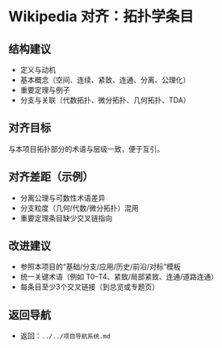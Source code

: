 # Wikipedia 对齐：拓扑学条目

## 结构建议

- 定义与动机
- 基本概念（空间、连续、紧致、连通、分离、公理化）
- 重要定理与例子
- 分支与关联（代数拓扑、微分拓扑、几何拓扑、TDA）

## 对齐目标

与本项目拓扑部分的术语与层级一致，便于互引。

## 对齐差距（示例）

- 分离公理与可数性术语差异
- 分支粒度（几何/代数/微分拓扑）混用
- 重要定理条目缺少交叉链指向

## 改进建议

- 参照本项目的“基础/分支/应用/历史/前沿/对标”模板
- 统一关键术语（例如 T0–T4、紧致/局部紧致、连通/道路连通）
- 每条目至少3个交叉链接（到总览或专题页）

## 返回导航

- 返回：`../../项目导航系统.md`
